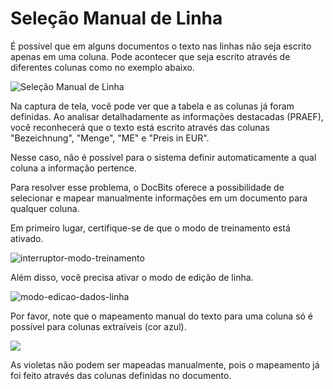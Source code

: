 # Seleção Manual de Linha

É possível que em alguns documentos o texto nas linhas não seja escrito apenas em uma coluna. Pode acontecer que seja escrito através de diferentes colunas como no exemplo abaixo.

![Seleção Manual de Linha](https://lh7-us.googleusercontent.com/LbVbmfdOBpeCWDftPvW0qjEHjbLmWYRrAGTZHVW8VEHQTEvl5GoqH2wkFE5iUOySmF50b1V8CDAZhfMzPTeMQscmc61SDKaqSCW-y0Z7fjlwOjhtjxWD44oCsgHmwrgrBD4cuEGgn9JY\_UX3t9jRlPs)

Na captura de tela, você pode ver que a tabela e as colunas já foram definidas. Ao analisar detalhadamente as informações destacadas (PRAEF), você reconhecerá que o texto está escrito através das colunas "Bezeichnung", "Menge", "ME" e "Preis in EUR".

Nesse caso, não é possível para o sistema definir automaticamente a qual coluna a informação pertence.

Para resolver esse problema, o DocBits oferece a possibilidade de selecionar e mapear manualmente informações em um documento para qualquer coluna.

Em primeiro lugar, certifique-se de que o modo de treinamento está ativado.

![interruptor-modo-treinamento](https://lh7-us.googleusercontent.com/4D8iCXk0p\_Mur8bX\_11ne\_2iA-GOxoFi2OQWlSEvrH1auoE0ksnYXpZx3Pw3PUJJRZJN85dnQlSSBB369FfafXAy8adjFZcnepQnODSaaIj69cxtUKFAXPgn5eyPE6jbJuzStJALMgumlt49Z1Pv3FY)

Além disso, você precisa ativar o modo de edição de linha.

![modo-edicao-dados-linha](https://lh7-us.googleusercontent.com/8YQmo\_WRuKKVjk1a\_eoxSBiQr0GncuS4BmCA0aI9aOlrbsIvdj8dZlurxxBHp2lH4ozT4HPWw9qYDW7xLQ7u2DSyU8DrNzSBC7LjzKLTDJ2tudY9a\_DENDoK5Aya6L1hcf1WF1RD92S\_DzhGVV4Gh6Q)

Por favor, note que o mapeamento manual do texto para uma coluna só é possível para colunas extraíveis (cor azul).

![](https://lh7-us.googleusercontent.com/i2tlbwl9qFE0clthaoRPe7kcPRiURCvemuLEjBK4uAnfsR4auXbftMfEY1ZW5WXwezTBVSG5hbNRkddwIeLtrgJUvZoeKGdPKN8f75O\_dPdIWkm4EFALfAj-evDUI3UKrgNOTNjF37C1bBLtE95OA1w)

As violetas não podem ser mapeadas manualmente, pois o mapeamento já foi feito através das colunas definidas no documento.
